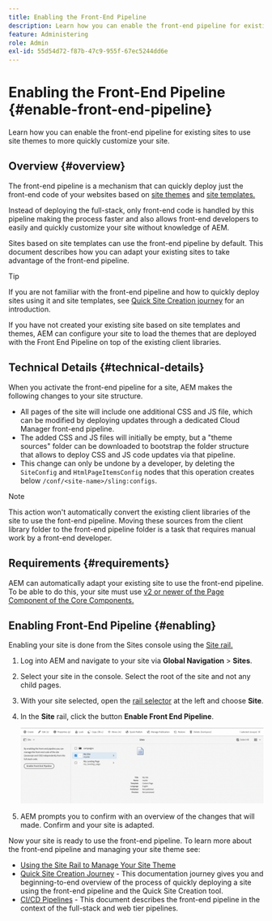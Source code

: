 ```yaml
---
title: Enabling the Front-End Pipeline
description: Learn how you can enable the front-end pipeline for existing sites to use site themes to more quickly customize your site.
feature: Administering
role: Admin
exl-id: 55d54d72-f87b-47c9-955f-67ec5244dd6e
---
```

# Enabling the Front-End Pipeline {#enable-front-end-pipeline}

Learn how you can enable the front-end pipeline for existing sites to use site themes to more quickly customize your site.

## Overview {#overview}

The front-end pipeline is a mechanism that can quickly deploy just the front-end code of your websites based on [site themes](site-themes.md) and [site templates.](site-templates.md)

Instead of deploying the full-stack, only front-end code is handled by this pipeline making the process faster and also allows front-end developers to easily and quickly customize your site without knowledge of AEM.

Sites based on site templates can use the front-end pipeline by default. This document describes how you can adapt your existing sites to take advantage of the front-end pipeline.

>[!TIP]
>
>If you are not familiar with the front-end pipeline and how to quickly deploy sites using it and site templates, see [Quick Site Creation journey](/help/journey-sites/quick-site/overview.md) for an introduction.

If you have not created your existing site based on site templates and themes, AEM can configure your site to load the themes that are deployed with the Front End Pipeline on top of the existing client libraries.

## Technical Details {#technical-details}

When you activate the front-end pipeline for a site, AEM makes the following changes to your site structure.

* All pages of the site will include one additional CSS and JS file, which can be modified by deploying updates through a dedicated Cloud Manager front-end pipeline.
* The added CSS and JS files will initially be empty, but a "theme sources" folder can be downloaded to bootstrap the folder structure that allows to deploy CSS and JS code updates via that pipeline.
* This change can only be undone by a developer, by deleting the `SiteConfig` and `HtmlPageItemsConfig` nodes that this operation creates below `/conf/<site-name>/sling:configs`.

>[!NOTE]
>
>This action won't automatically convert the existing client libraries of the site to use the font-end pipeline. Moving these sources from the client library folder to the front-end pipeline folder is a task that requires manual work by a front-end developer.

## Requirements {#requirements}

AEM can automatically adapt your existing site to use the front-end pipeline. To be able to do this, your site must use [v2 or newer of the Page Component of the Core Components.](https://experienceleague.adobe.com/docs/experience-manager-core-components/using/components/page.html)

## Enabling Front-End Pipeline {#enabling}

Enabling your site is done from the Sites console using the [Site rail.](site-rail.md)

1. Log into AEM and navigate to your site via **Global Navigation** &gt; **Sites**.
1. Select your site in the console. Select the root of the site and not any child pages.
1. With your site selected, open the [rail selector](/help/sites-cloud/authoring/basic-handling.md#rail-selector) at the left and choose **Site**.
1. In the **Site** rail, click the button **Enable Front End Pipeline**.

   ![Enable front-end pipeline](/help/sites-cloud/administering/assets/enable-front-end-pipeline.png)

1. AEM prompts you to confirm with an overview of the changes that will made. Confirm and your site is adapted.

Now your site is ready to use the front-end pipeline. To learn more about the front-end pipeline and managing your site theme see:

* [Using the Site Rail to Manage Your Site Theme](site-rail.md)
* [Quick Site Creation Journey](/help/journey-sites/quick-site/overview.md) - This documentation journey gives you and beginning-to-end overview of the process of quickly deploying a site using the front-end pipeline and the Quick Site Creation tool.
* [CI/CD Pipelines](/help/implementing/cloud-manager/configuring-pipelines/introduction-ci-cd-pipelines.md#front-end) - This document describes the front-end pipeline in the context of the full-stack and web tier pipelines.
